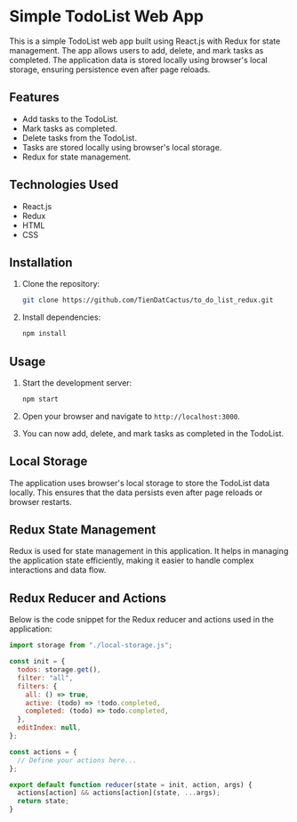 # Simple TodoList Web App

This is a simple TodoList web app built using React.js with Redux for state management. The app allows users to add, delete, and mark tasks as completed. The application data is stored locally using browser's local storage, ensuring persistence even after page reloads.

## Features

- Add tasks to the TodoList.
- Mark tasks as completed.
- Delete tasks from the TodoList.
- Tasks are stored locally using browser's local storage.
- Redux for state management.

## Technologies Used

- React.js
- Redux
- HTML
- CSS

## Installation

1. Clone the repository:

    ```bash
    git clone https://github.com/TienDatCactus/to_do_list_redux.git
    ```

2. Install dependencies:

    ```bash
    npm install
    ```

## Usage

1. Start the development server:

    ```bash
    npm start
    ```

2. Open your browser and navigate to `http://localhost:3000`.

3. You can now add, delete, and mark tasks as completed in the TodoList.

## Local Storage

The application uses browser's local storage to store the TodoList data locally. This ensures that the data persists even after page reloads or browser restarts.

## Redux State Management

Redux is used for state management in this application. It helps in managing the application state efficiently, making it easier to handle complex interactions and data flow.

## Redux Reducer and Actions

Below is the code snippet for the Redux reducer and actions used in the application:

```javascript
import storage from "./local-storage.js";

const init = {
  todos: storage.get(),
  filter: "all",
  filters: {
    all: () => true,
    active: (todo) => !todo.completed,
    completed: (todo) => todo.completed,
  },
  editIndex: null,
};

const actions = {
  // Define your actions here...
};

export default function reducer(state = init, action, args) {
  actions[action] && actions[action](state, ...args);
  return state;
}
